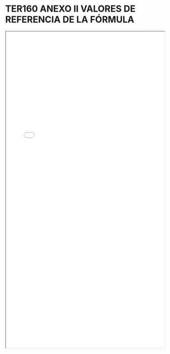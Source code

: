 # TER160 ANEXO II VALORES DE REFERENCIA DE LA FÓRMULA

<iframe src="../TER160 ANEXO II VALORES DE REFERENCIA DE LA FÓRMULA.pdf" width="100%" height="1000px"></iframe>
